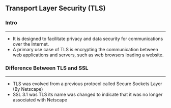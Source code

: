## Transport Layer Security (TLS)

### Intro
***
- It is designed to facilitate privacy and data security for communications over the Internet.
- A primary use case of TLS is encrypting the communication between web applications and servers, such as web browsers loading a website.


### Difference Between TLS and SSL
*** 
- TLS was evolved from a previous protocol called Secure Sockets Layer (By Netscape)
- SSL 3.1 was TLS its name was changed to indicate that it was no longer associated with Netscape



